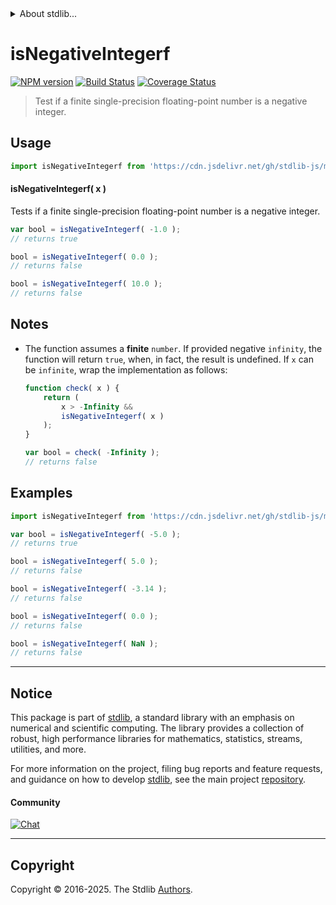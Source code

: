 <!--

@license Apache-2.0

Copyright (c) 2025 The Stdlib Authors.

Licensed under the Apache License, Version 2.0 (the "License");
you may not use this file except in compliance with the License.
You may obtain a copy of the License at

   http://www.apache.org/licenses/LICENSE-2.0

Unless required by applicable law or agreed to in writing, software
distributed under the License is distributed on an "AS IS" BASIS,
WITHOUT WARRANTIES OR CONDITIONS OF ANY KIND, either express or implied.
See the License for the specific language governing permissions and
limitations under the License.

-->


<details>
  <summary>
    About stdlib...
  </summary>
  <p>We believe in a future in which the web is a preferred environment for numerical computation. To help realize this future, we've built stdlib. stdlib is a standard library, with an emphasis on numerical and scientific computation, written in JavaScript (and C) for execution in browsers and in Node.js.</p>
  <p>The library is fully decomposable, being architected in such a way that you can swap out and mix and match APIs and functionality to cater to your exact preferences and use cases.</p>
  <p>When you use stdlib, you can be absolutely certain that you are using the most thorough, rigorous, well-written, studied, documented, tested, measured, and high-quality code out there.</p>
  <p>To join us in bringing numerical computing to the web, get started by checking us out on <a href="https://github.com/stdlib-js/stdlib">GitHub</a>, and please consider <a href="https://opencollective.com/stdlib">financially supporting stdlib</a>. We greatly appreciate your continued support!</p>
</details>

# isNegativeIntegerf

[![NPM version][npm-image]][npm-url] [![Build Status][test-image]][test-url] [![Coverage Status][coverage-image]][coverage-url] <!-- [![dependencies][dependencies-image]][dependencies-url] -->

> Test if a finite single-precision floating-point number is a negative integer.



<section class="usage">

## Usage

```javascript
import isNegativeIntegerf from 'https://cdn.jsdelivr.net/gh/stdlib-js/math-base-assert-is-negative-integerf@deno/mod.js';
```

#### isNegativeIntegerf( x )

Tests if a finite single-precision floating-point number is a negative integer.

```javascript
var bool = isNegativeIntegerf( -1.0 );
// returns true

bool = isNegativeIntegerf( 0.0 );
// returns false

bool = isNegativeIntegerf( 10.0 );
// returns false
```

</section>

<!-- /.usage -->

<section class="notes">

## Notes

-   The function assumes a **finite** `number`. If provided negative `infinity`, the function will return `true`, when, in fact, the result is undefined. If `x` can be `infinite`, wrap the implementation as follows:

    ```javascript
    function check( x ) {
        return (
            x > -Infinity &&
            isNegativeIntegerf( x )
        );
    }

    var bool = check( -Infinity );
    // returns false
    ```

</section>

<!-- /.notes -->

<section class="examples">

## Examples

<!-- eslint no-undef: "error" -->

```javascript
import isNegativeIntegerf from 'https://cdn.jsdelivr.net/gh/stdlib-js/math-base-assert-is-negative-integerf@deno/mod.js';

var bool = isNegativeIntegerf( -5.0 );
// returns true

bool = isNegativeIntegerf( 5.0 );
// returns false

bool = isNegativeIntegerf( -3.14 );
// returns false

bool = isNegativeIntegerf( 0.0 );
// returns false

bool = isNegativeIntegerf( NaN );
// returns false
```

</section>

<!-- /.examples -->

<!-- C interface documentation. -->



<!-- Section for related `stdlib` packages. Do not manually edit this section, as it is automatically populated. -->

<section class="related">

</section>

<!-- /.related -->

<!-- Section for all links. Make sure to keep an empty line after the `section` element and another before the `/section` close. -->


<section class="main-repo" >

* * *

## Notice

This package is part of [stdlib][stdlib], a standard library with an emphasis on numerical and scientific computing. The library provides a collection of robust, high performance libraries for mathematics, statistics, streams, utilities, and more.

For more information on the project, filing bug reports and feature requests, and guidance on how to develop [stdlib][stdlib], see the main project [repository][stdlib].

#### Community

[![Chat][chat-image]][chat-url]

---

## Copyright

Copyright &copy; 2016-2025. The Stdlib [Authors][stdlib-authors].

</section>

<!-- /.stdlib -->

<!-- Section for all links. Make sure to keep an empty line after the `section` element and another before the `/section` close. -->

<section class="links">

[npm-image]: http://img.shields.io/npm/v/@stdlib/math-base-assert-is-negative-integerf.svg
[npm-url]: https://npmjs.org/package/@stdlib/math-base-assert-is-negative-integerf

[test-image]: https://github.com/stdlib-js/math-base-assert-is-negative-integerf/actions/workflows/test.yml/badge.svg?branch=main
[test-url]: https://github.com/stdlib-js/math-base-assert-is-negative-integerf/actions/workflows/test.yml?query=branch:main

[coverage-image]: https://img.shields.io/codecov/c/github/stdlib-js/math-base-assert-is-negative-integerf/main.svg
[coverage-url]: https://codecov.io/github/stdlib-js/math-base-assert-is-negative-integerf?branch=main

<!--

[dependencies-image]: https://img.shields.io/david/stdlib-js/math-base-assert-is-negative-integerf.svg
[dependencies-url]: https://david-dm.org/stdlib-js/math-base-assert-is-negative-integerf/main

-->

[chat-image]: https://img.shields.io/gitter/room/stdlib-js/stdlib.svg
[chat-url]: https://app.gitter.im/#/room/#stdlib-js_stdlib:gitter.im

[stdlib]: https://github.com/stdlib-js/stdlib

[stdlib-authors]: https://github.com/stdlib-js/stdlib/graphs/contributors

[umd]: https://github.com/umdjs/umd
[es-module]: https://developer.mozilla.org/en-US/docs/Web/JavaScript/Guide/Modules

[deno-url]: https://github.com/stdlib-js/math-base-assert-is-negative-integerf/tree/deno
[deno-readme]: https://github.com/stdlib-js/math-base-assert-is-negative-integerf/blob/deno/README.md
[umd-url]: https://github.com/stdlib-js/math-base-assert-is-negative-integerf/tree/umd
[umd-readme]: https://github.com/stdlib-js/math-base-assert-is-negative-integerf/blob/umd/README.md
[esm-url]: https://github.com/stdlib-js/math-base-assert-is-negative-integerf/tree/esm
[esm-readme]: https://github.com/stdlib-js/math-base-assert-is-negative-integerf/blob/esm/README.md
[branches-url]: https://github.com/stdlib-js/math-base-assert-is-negative-integerf/blob/main/branches.md

</section>

<!-- /.links -->
